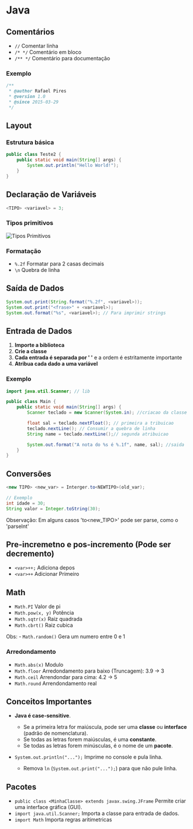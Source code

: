 # Java

## Comentários
- `//` Comentar linha
- `/* */` Comentário em bloco
- `/** */` Comentário para documentação

### Exemplo
```java
/**
 * @author Rafael Pires
 * @version 1.0
 * @since 2015-03-29
 */
```

## Layout

### Estrutura básica
```java
public class Teste2 {
    public static void main(String[] args) {
        System.out.println("Hello World!");
    }
}
```

## Declaração de Variáveis
```java
<TIPO> <variavel> = 3;
```

### Tipos primitivos
![Tipos Primitivos](https://files.passeidireto.com/e3da5e7f-2144-4f79-9230-dea2f2dd93f4/e3da5e7f-2144-4f79-9230-dea2f2dd93f4.png)

### Formatação
- `%.2f` Formatar para 2 casas decimais
- `\n` Quebra de linha

## Saída de Dados
```java
System.out.print(String.format("%.2f", <variavel>));
System.out.print("<frase>" + <variavel>);
System.out.format("%s", <variavel>); // Para imprimir strings
```

## Entrada de Dados
1. **Importe a biblioteca**
2. **Crie a classe**
3. **Cada entrada é separada por ' '** e a ordem é estritamente importante
4. **Atribua cada dado a uma variável**

### Exemplo
```java
import java.util.Scanner; // lib

public class Main {
    public static void main(String[] args) {
        Scanner teclado = new Scanner(System.in); //criacao da classe

        float sal = teclado.nextFloat(); // primeira a tribuicao
        teclado.nextLine(); // Consumir a quebra de linha
        String name = teclado.nextLine();// segunda atribuicao

        System.out.format("A nota do %s é %.1f", name, sal); //saida
    }
}
```

## Conversões
```java
<new TIPO> <new_var> = Interger.to<NEWTIPO>(old_var);

// Exemplo
int idade = 30;
String valor = Integer.toString(30);
```
Observação: Em alguns casos 'to<new_TIPO>' pode ser parse, como o 'parseInt'

## Pre-incremetno e pos-incremento (Pode ser decremento)
 - `<var>++;`  Adiciona depos
 - `<var>++` Adicionar Primeiro

## Math
- `Math.PI` Valor de pi
- `Math.pow(x, y)` Potência
- `Math.sqtr(x)` Raiz quadrada
- `Math.cbrt()` Raiz cubica

Obs: - `Math.random()` Gera um numero entre 0 e 1

### Arredondamento
- `Math.abs(x)` Modulo
- `Math.floor` Arredondamento para baixo (Truncagem): 3.9 -> 3
- `Math.ceil` Arrendondar para cima: 4.2 -> 5
- `Math.round` Arrendondamento real


## Conceitos Importantes
- **Java é case-sensitive**.
  - Se a primeira letra for maiúscula, pode ser uma **classe** ou **interface** (padrão de nomenclatura).
  - Se todas as letras forem maiúsculas, é uma **constante**.
  - Se todas as letras forem minúsculas, é o nome de um **pacote**.

- `System.out.println("...");` Imprime no console e pula linha.
  - Remova `ln` (`System.out.print("...");`) para que não pule linha.

## Pacotes
- `public class <MinhaClasse> extends javax.swing.JFrame` Permite criar uma interface gráfica (GUI).
- `import java.util.Scanner;` Importa a classe para entrada de dados.
- `import Math` Importa regras aritimetricas

